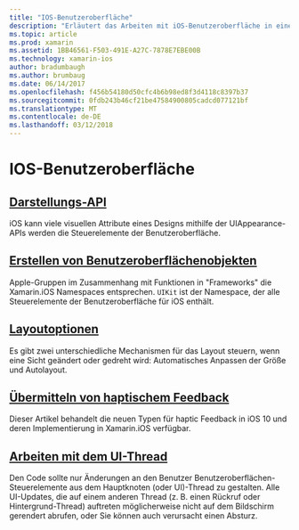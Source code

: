 ```yaml
---
title: "IOS-Benutzeroberfläche"
description: "Erläutert das Arbeiten mit iOS-Benutzeroberfläche in einem Xamarin.iOS-app."
ms.topic: article
ms.prod: xamarin
ms.assetid: 1BB46561-F503-491E-A27C-7878E7EBE00B
ms.technology: xamarin-ios
author: bradumbaugh
ms.author: brumbaug
ms.date: 06/14/2017
ms.openlocfilehash: f456b54180d50cfc4b6b98ed8f3d4118c8397b37
ms.sourcegitcommit: 0fdb243b46cf21be47584900805cadcd077121bf
ms.translationtype: MT
ms.contentlocale: de-DE
ms.lasthandoff: 03/12/2018
---
```

# <a name="user-interface-in-ios"></a>IOS-Benutzeroberfläche

## <a name="appearance-apiintroduction-to-the-appearance-apimd"></a>[Darstellungs-API](introduction-to-the-appearance-api.md)

iOS kann viele visuellen Attribute eines Designs mithilfe der UIAppearance-APIs werden die Steuerelemente der Benutzeroberfläche.

## <a name="creating-user-interface-objectsiosuser-interfaceios-uicreating-ui-objectsmd"></a>[Erstellen von Benutzeroberflächenobjekten](~/ios/user-interface/ios-ui/creating-ui-objects.md)

Apple-Gruppen im Zusammenhang mit Funktionen in "Frameworks" die Xamarin.iOS Namespaces entsprechen. `UIKit` ist der Namespace, der alle Steuerelemente der Benutzeroberfläche für iOS enthält.

## <a name="layout-optionsiosuser-interfaceios-uilayout-optionsmd"></a>[Layoutoptionen](~/ios/user-interface/ios-ui/layout-options.md)

Es gibt zwei unterschiedliche Mechanismen für das Layout steuern, wenn eine Sicht geändert oder gedreht wird: Automatisches Anpassen der Größe und Autolayout.

## <a name="providing-haptic-feedbackiosuser-interfaceios-uihaptic-feedbackmd"></a>[Übermitteln von haptischem Feedback](~/ios/user-interface/ios-ui/haptic-feedback.md)

Dieser Artikel behandelt die neuen Typen für haptic Feedback in iOS 10 und deren Implementierung in Xamarin.iOS verfügbar.

## <a name="working-with-the-ui-threadiosuser-interfaceios-uiui-threadmd"></a>[Arbeiten mit dem UI-Thread](~/ios/user-interface/ios-ui/ui-thread.md)

Den Code sollte nur Änderungen an den Benutzer Benutzeroberflächen-Steuerelemente aus dem Hauptknoten (oder UI)-Thread zu gestalten. Alle UI-Updates, die auf einem anderen Thread (z. B. einen Rückruf oder Hintergrund-Thread) auftreten möglicherweise nicht auf dem Bildschirm gerendert abrufen, oder Sie können auch verursacht einen Absturz.




